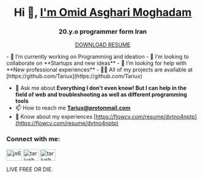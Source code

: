 <h1 align="center">Hi 👋, <a href="https://flowcv.com/resume/dvtno4nptp">I'm Omid Asghari Moghadam</a></h1>
<h3 align="center">20.y.o programmer form Iran</h3>
<a  href="https://flowcv.com/resume/dvtno4nptp"><p align="center">DOWNLOAD RESUME</p></a>
- 🔭 I’m currently working on Programming and ideation
- 👯 I’m looking to collaborate on **Startups and new ideas**
- 🤝 I’m looking for help with **New professional experiences**
- 👨‍💻 All of my projects are available at [https://github.com/Tariux](https://github.com/Tariux)

- 💬 Ask me about **Everything I don't even know! But I can help in the field of web and troubleshooting as well as different programming tools**
- 📫 How to reach me **Tariux@protonmail.com**
- 📄 Know about my experiences [https://flowcv.com/resume/dvtno4nptp](https://flowcv.com/resume/dvtno4nptp)


<h3 align="left">Connect with me:</h3>
<p align="left">
<a href="https://linkedin.com/in/jx6" target="blank"><img align="center" src="https://raw.githubusercontent.com/rahuldkjain/github-profile-readme-generator/master/src/images/icons/Social/linked-in-alt.svg" alt="jx6" height="30" width="40" /></a>
<a href="https://instagram.com/tariush_" target="blank"><img align="center" src="https://raw.githubusercontent.com/rahuldkjain/github-profile-readme-generator/master/src/images/icons/Social/instagram.svg" alt="tariush_" height="30" width="40" /></a>
<a href="https://discord.gg/tariush" target="blank"><img align="center" src="https://raw.githubusercontent.com/rahuldkjain/github-profile-readme-generator/master/src/images/icons/Social/discord.svg" alt="tariush" height="30" width="40" /></a>
</p>


<p>LIVE FREE OR DIE.</p>

